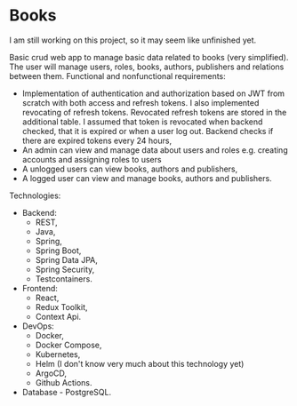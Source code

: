 # Books
I am still working on this project, so it may seem like unfinished yet.

Basic crud web app to manage basic data related to books (very simplified). The user will manage users, roles, books, authors, publishers and relations between them.
Functional and nonfunctional requirements:
* Implementation of authentication and authorization based on JWT from scratch with both access and refresh tokens. I also implemented revocating of refresh tokens. Revocated refresh tokens are stored in the additional table. I assumed that token is revocated when backend checked, that it is expired or when a user log out. Backend checks if there are expired tokens every 24 hours,
* An admin can view and manage data about users and roles e.g. creating accounts and assigning roles to users
* A unlogged users can view books, authors and publishers,
* A logged user can view and manage books, authors and publishers.

Technologies:
* Backend:
  * REST,
  * Java,
  * Spring,
  * Spring Boot,
  * Spring Data JPA,
  * Spring Security,
  * Testcontainers.
* Frontend:
  * React,
  * Redux Toolkit,
  * Context Api. 
* DevOps:
  * Docker,
  * Docker Compose,
  * Kubernetes,
  * Helm (I don't know very much about this technology yet)
  * ArgoCD,
  * Github Actions.
* Database - PostgreSQL.
